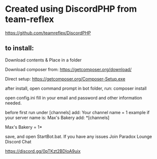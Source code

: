 Created using DiscordPHP from team-reflex
======

https://github.com/teamreflex/DiscordPHP


to install:
------



Download contents & Place in a folder



Download composer from: https://getcomposer.org/download/



Direct setup: https://getcomposer.org/Composer-Setup.exe



after install, open command prompt in bot folder, run: composer install


open config.ini fill in your email and password and other information needed.

before first run under [channels] add: Your channel name = 1
example if your server name is: Max's Bakery add: 
*[channels]

Max's Bakery = 1*


save, and open StartBot.bat. If you have any issues Join Paradox Lounge Discord Chat


https://discord.gg/0pTKzt2BDIoA9uix
